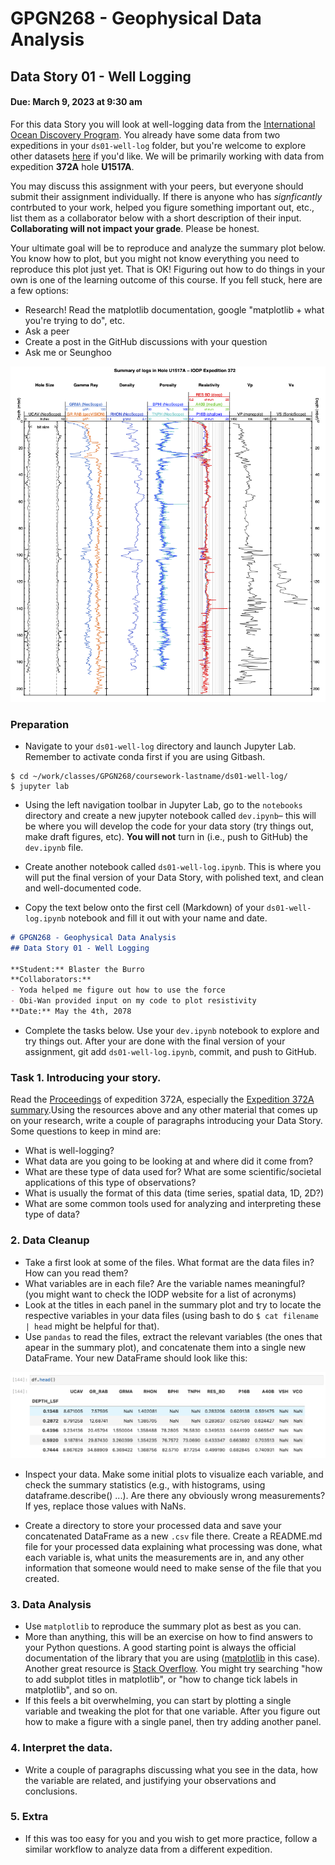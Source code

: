 # GPGN268 - Geophysical Data Analysis
## Data Story 01 - Well Logging
#### Due: March 9, 2023 at 9:30 am

For this data Story you will look at well-logging data from the [International Ocean Discovery Program](https://www.iodp.org/). You already have some data from two expeditions in your `ds01-well-log` folder, but you're welcome to explore other datasets [here](https://mlp.ldeo.columbia.edu/logdb/) if you'd like. We will be primarily working with data from expedition **372A** hole **U1517A**. 

You may discuss this assignment with your peers, but everyone should submit their assignment individually. If there is anyone who has *signficantly* contrbuted to your work, helped you figure something important out, etc., list them as a collaborator below with a short description of their input. **Collaborating will not impact your grade**. Please be honest.

Your ultimate goal will be to reproduce and analyze the summary plot below. You know how to plot, but you might not know everything you need to reproduce this plot just yet. That is OK! Figuring out how to do things in your own is one of the learning outcome of this course. If you fell stuck, here are a few options:

- Research! Read the matplotlib documentation, google "matplotlib + what you're trying to do", etc.
- Ask a peer
- Create a post in the GitHub discussions with your question
- Ask me or Seunghoo

![](media/372-U1517A_log_summary.png)

### Preparation

- Navigate to your `ds01-well-log` directory and launch Jupyter Lab. Remember to activate conda first if you are using Gitbash.

```
$ cd ~/work/classes/GPGN268/coursework-lastname/ds01-well-log/
$ jupyter lab
```

- Using the left navigation toolbar in Jupyter Lab, go to the `notebooks` directory and create a new jupyter notebook called `dev.ipynb`– this will be where you will develop the code for your data story (try things out, make draft figures, etc). **You will not** turn in (i.e., push to GitHub) the `dev.ipynb` file. 

- Create another notebook called `ds01-well-log.ipynb`. This is where you will put the final version of your Data Story, with polished text, and clean and well-documented code.

- Copy the text below onto the first cell (Markdown) of your `ds01-well-log.ipynb` notebook and fill it out with your name and date.

```markdown
# GPGN268 - Geophysical Data Analysis
## Data Story 01 - Well Logging

**Student:** Blaster the Burro 
**Collaborators:**
- Yoda helped me figure out how to use the force
- Obi-Wan provided input on my code to plot resistivity
**Date:** May the 4th, 2078
```

- Complete the tasks below. Use your `dev.ipynb` notebook to explore and try things out. After your are done with the final version of your assignment, git add `ds01-well-log.ipynb`, commit, and push to GitHub.


### Task 1. Introducing your story. 

Read the [Proceedings](http://publications.iodp.org/proceedings/372A/372Atitle.html) of expedition 372A, especially the [Expedition 372A summary](http://publications.iodp.org/proceedings/372A/EXP_REPT/CHAPTERS/372A_101.PDF).Using the resources above and any other material that comes up on your research, write a couple of paragraphs introducing your Data Story. Some questions to keep in mind are:

- What is well-logging? 
- What data are you going to be looking at and where did it come from?
- What are these type of data used for? What are some scientific/societal applications of this type of observations? 
- What is usually the format of this data (time series, spatial data, 1D, 2D?)
- What are some common tools used for analyzing and interpreting these type of data?

### 2. Data Cleanup
- Take a first look at some of the files. What format are the data files in? How can you read them?
- What variables are in each file? Are the variable names meaningful? (you might want to check the IODP website for a list of acronyms)
- Look at the titles in each panel in the summary plot and try to locate the respective variables in your data files (using bash to do `$ cat filename | head` might be helpful for that).
- Use `pandas` to read the files, extract the relevant variables (the ones that apear in the summary plot), and concatenate them into a single new DataFrame. Your new DataFrame should look like this:

![](media/dataframe-example.png)

- Inspect your data. Make some initial plots to visualize each variable, and check the summary statistics (e.g., with histograms, using dataframe.describe() ...). Are there any obviously wrong measurements? If yes, replace those values with NaNs.

- Create a directory to store your processed data and save your concatenated DataFrame as a new `.csv` file there. Create a README.md file for your processed data explaining what processing was done, what each variable is, what units the measurements are in, and any other information that someone would need to make sense of the file that you created.


### 3. Data Analysis

- Use `matplotlib` to reproduce the summary plot as best as you can. 
- More than anything, this will be an exercise on how to find answers to your Python questions. A good starting point is always the official documentation of the library that you are using ([matplotlib](https://matplotlib.org/) in this case). Another great resource is [Stack Overflow](https://stackoverflow.com/). You might try searching "how to add subplot titles in matplotlib", or "how to change tick labels in matplotlib", and so on.
- If this feels a bit overwhelming, you can start by plotting a single variable and tweaking the plot for that one variable. After you figure out how to make a figure with a single panel, then try adding another panel.

### 4. Interpret the data. 
- Write a couple of paragraphs discussing what you see in the data, how the variable are related, and justifying your observations and conclusions.

### 5. Extra
- If this was too easy for you and you wish to get more practice, follow a similar workflow to analyze data from a different expedition.
